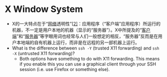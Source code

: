 # X Window System

+ X的一大特点在于“[网络](https://zh.wikipedia.org/wiki/%E7%BD%91%E7%BB%9C)透明性”[[2\]](https://zh.wikipedia.org/wiki/X_Window%E7%B3%BB%E7%B5%B1#cite_note-2)：应用程序（“客户端”应用程序）所运行的机器，不一定是用户本地的机器（显示的“服务器”）。X中所提及的“[客户端](https://zh.wikipedia.org/wiki/%E5%AE%A2%E6%88%B7%E7%AB%AF)”和“[服务器](https://zh.wikipedia.org/wiki/%E6%9C%8D%E5%8A%A1%E5%99%A8)”等字眼用词也经常与人们一般想定的相反，“服务器”反而是在用户本地端的自有机器上运行，而非是在远程的另一部机器上运行。
+ What is the difference between `ssh -Y` (trusted X11 forwarding) and `ssh -X` (untrusted X11 forwarding)?
  + Both options have something to do with X11 forwarding. This means if you enable this you can use a graphical client through your SSH session (i.e. use Firefox or something else).